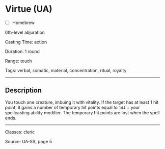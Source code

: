 # Virtue (UA)

- [ ] Homebrew

0th-level abjuration

Casting Time: action

Duration: 1 round

Range: touch

Tags: verbal, somatic, material, concentration, ritual, royalty

---

## Description
You touch one creature, imbuing it with vitality. If the target has at least 1 hit point, it gains a number of temporary hit points equal to `1d4` + your spellcasting ability modifier. The temporary hit points are lost when the spell ends.

---

Classes: cleric

Source: UA-SS, page 5
